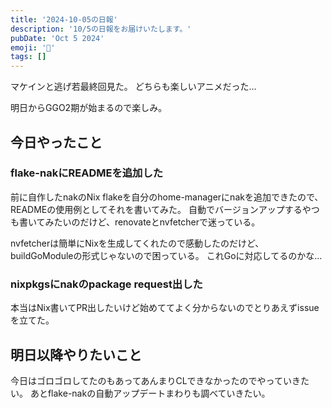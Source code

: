 ```yaml
---
title: '2024-10-05の日報'
description: '10/5の日報をお届けいたします。'
pubDate: 'Oct 5 2024'
emoji: '🦊'
tags: []
---
```


マケインと逃げ若最終回見た。 どちらも楽しいアニメだった...

明日からGGO2期が始まるので楽しみ。

## 今日やったこと

### flake-nakにREADMEを追加した

前に自作したnakのNix
flakeを自分のhome-managerにnakを追加できたので、READMEの使用例としてそれを書いてみた。
自動でバージョンアップするやつも書いてみたいのだけど、renovateとnvfetcherで迷っている。

nvfetcherは簡単にNixを生成してくれたので感動したのだけど、buildGoModuleの形式じゃないので困っている。
これGoに対応してるのかな...

### nixpkgsにnakのpackage request出した

本当はNix書いてPR出したいけど始めててよく分からないのでとりあえずissueを立てた。

## 明日以降やりたいこと

今日はゴロゴロしてたのもあってあんまりCLできなかったのでやっていきたい。
あとflake-nakの自動アップデートまわりも調べていきたい。
